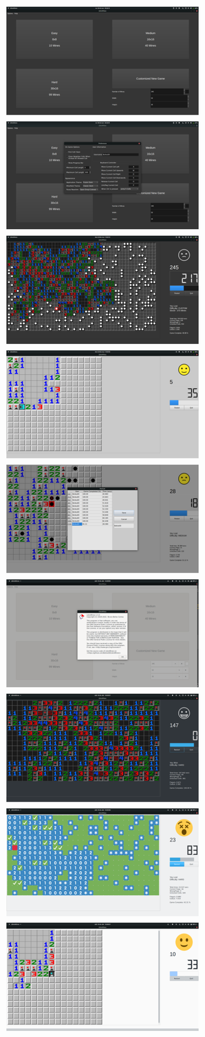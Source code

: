 ![](Screenshot0.png)

![](Screenshot1.png)

![](Screenshot2.png)

![](Screenshot3.png)

![](Screenshot4.png)

![](Screenshot5.png)

![](Screenshot6.png)

![](Screenshot7.png)

![](Screenshot8.png)
